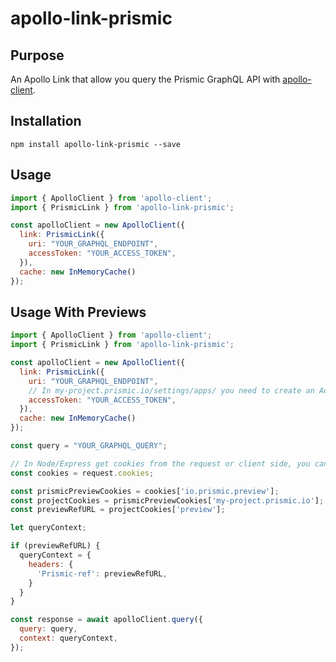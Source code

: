 # apollo-link-prismic

## Purpose
An Apollo Link that allow you query the Prismic GraphQL API with [apollo-client](https://www.apollographql.com/client/).

## Installation
`npm install apollo-link-prismic --save`

## Usage
```js
import { ApolloClient } from 'apollo-client';
import { PrismicLink } from 'apollo-link-prismic';

const apolloClient = new ApolloClient({
  link: PrismicLink({
    uri: "YOUR_GRAPHQL_ENDPOINT",
    accessToken: "YOUR_ACCESS_TOKEN",
  }),
  cache: new InMemoryCache()
});
```

## Usage With Previews
```js
import { ApolloClient } from 'apollo-client';
import { PrismicLink } from 'apollo-link-prismic';

const apolloClient = new ApolloClient({
  link: PrismicLink({
    uri: "YOUR_GRAPHQL_ENDPOINT",
    // In my-project.prismic.io/settings/apps/ you need to create an Access Token for access to master+releases
    accessToken: "YOUR_ACCESS_TOKEN", 
  }),
  cache: new InMemoryCache()
});

const query = "YOUR_GRAPHQL_QUERY";

// In Node/Express get cookies from the request or client side, you can parse document.cookies
const cookies = request.cookies;

const prismicPreviewCookies = cookies['io.prismic.preview'];
const projectCookies = prismicPreviewCookies['my-project.prismic.io'];
const previewRefURL = projectCookies['preview'];

let queryContext;

if (previewRefURL) {
  queryContext = {
    headers: {
      'Prismic-ref': previewRefURL,
    }
  }
}

const response = await apolloClient.query({
  query: query,
  context: queryContext,
});
```
